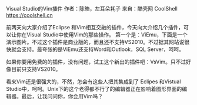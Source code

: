 Visual Studio的Vim插件
作者：陈皓，左耳朵耗子
来自：酷壳网 CoolShell https://coolshell.cn

前两天向大家介绍了Eclipse 和Vim相互交融的插件，今天向大介绍几个插件，可以让你在Visual Studio中使用Vim的那些操作。
第一个是：ViEmu，下面是一个演示图片。不过这个插件是商业版的，而且还不支持VS2010。不过据其网站说很快就会支持。最夸张的是ViEmu还支持Word和Outlook，SQL Server，呵呵。

如果你要用免费的的插件，没有问题，试工这个新出的插件吧：VsVim。只不过好像目前只支持VS2010。

看来Vim还是很强大的，不然，怎会有这些人把其集成到了 Eclipes 和Vistual Studio中，呵呵。Unix下的这个老得都不行了的编辑器正在影响着图形界面的编辑器。最后，让我问问你，你会用Vim吗？